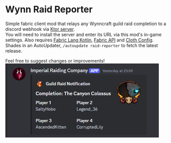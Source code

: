 # Wynn Raid Reporter

Simple fabric client mod that relays any Wynncraft guild raid completion to a discord webhook via
[Ktor server](https://github.com/otcathatsya/wynn-raid-relay).<br>
You will need to install the server and enter its URL via this mod's in-game settings.
Also requires [Fabric Lang Kotlin](https://modrinth.com/mod/fabric-language-kotlin), [Fabric API](https://modrinth.com/mod/fabric-api/) and [Cloth Config](https://modrinth.com/mod/cloth-config/versions).
Shades in an AutoUpdater, `/autoupdate raid-reporter` to fetch the latest release.

Feel free to suggest changes or improvements!<br>
![img.png](src/main/resources/assets/imp/imgs/discord_sample.png)
